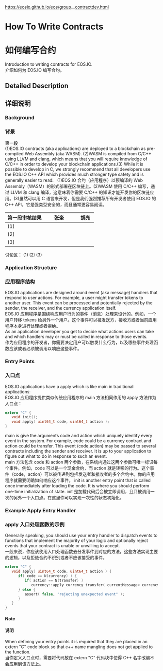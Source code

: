 https://eosio.github.io/eos/group__contractdev.html
# How To Write Contracts
# 如何编写合约
Introduction to writing contracts for EOS.IO.  
介绍如何为 EOS.IO 编写合约。

## Detailed Description
## 详细说明  
### Background
### 背景
第一段  
(1)EOS.IO contracts (aka applications) are deployed to a blockchain as pre-compiled Web Assembly (aka WASM). (2)WASM is compiled from C/C++ using LLVM and clang, which means that you will require knowledge of C/C++ in order to develop your blockchain applications.(3) While it is possible to develop in C, we strongly recommend that all developers use the EOS.IO C++ API which provides much stronger type safety and is generally easier to read.  
(1)EOS.IO 合约（应用程序）以预编译的 Web Assembly（WASM）的形式部署在区块链上。(2)WASM 使用 C/C++ 编写，通过 LLVM 和 clang 编译，这意味着你需要 C/C++ 的知识才能开发你的区块链应用。(3)虽然可以用 C 语言来开发，但是我们强烈推荐所有开发者使用 EOS.IO 的 C++ API，它是强类型安全的，而且通常更容易阅读。

| 第一段审核结果        | 张奎           | 胡亮  |
| ------------- |:-------------| :-----|
| (1)      |  |  |
| (2)      |       |    |
| (3) |       |    |

讨论区：
(1)
(2)
(3)

### Application Structure
### 应用程序结构
EOS.IO applications are designed around event (aka message) handlers that respond to user actions. For example, a user might transfer tokens to another user. This event can be processed and potentially rejected by the sender, the receiver, and the currency application itself.  
EOS.IO 应用程序是围绕响应用户行为的事件（消息）处理来设计的。例如，一个用户转移 tokens 给另外一个用户。这个事件可以被发送方，接收方或者当前应用程序本身进行处理或者拒绝。  
As an application developer you get to decide what actions users can take and which handlers may or must be called in response to those events.  
作为应用程序的开发者，你需要决定用户可以触发什么行为，以及哪些事件处理函数应该或者必须被调用以响应这些事件。
### Entry Points
### 入口点

EOS.IO applications have a apply which is like main in traditional applications:  
EOS.IO 应用程序提供类似传统应用程序的 main 方法相同作用的 apply 方法作为入口点：

```C
extern "C" {
   void init();
   void apply( uint64_t code, uint64_t action );
}
```

main is give the arguments code and action which uniquely identify every event in the system. For example, code could be a currency contract and action could be transfer. This event (code,action) may be passed to several contracts including the sender and receiver. It is up to your application to figure out what to do in response to such an event.  
main 方法包含 code 和 action 两个参数，在系统内通过这两个参数可唯一标识每个事件。例如，code 可以是一个现金合约，而 action 就是转移的行为。这个事件（code，action）可以被传递到包括发送者和接收者的多个合约中。你的应用程序就需要明确如何响应这个事件。
init is another entry point that is called once immediately after loading the code. It is where you should perform one-time initialization of state.
init 是加载代码后会被立即调用，且只被调用一次的另外一个入口点。在这里你可以实现一次性的状态初始化。

### Example Apply Entry Handler
### apply 入口处理函数的示例
Generally speaking, you should use your entry handler to dispatch events to functions that implement the majority of your logic and optionally reject events that your contract is unable or unwilling to accept.  
一般来说，你应该使用入口处理函数去分发事件到对应的方法，这些方法实现主要的逻辑，以及拒绝合约不识别或者不应该接受的事件。

```C
extern "C" {
   void apply( uint64_t code, uint64_t action ) {
      if( code == N(currency) ) {
         if( action == N(transfer) )
            currency::apply_currency_transfer( currentMessage< currency::Transfer >() );
      } else {
         assert( false, "rejecting unexpected event" );
      }
   }
}
```
#### Note
#### 说明
When defining your entry points it is required that they are placed in an extern "C" code block so that c++ name mangling does not get applied to the function.  
当你定义入口点时，需要将代码放在 extern "C" 代码块中使得 C++ 名字改编不会应用到该方法上。
